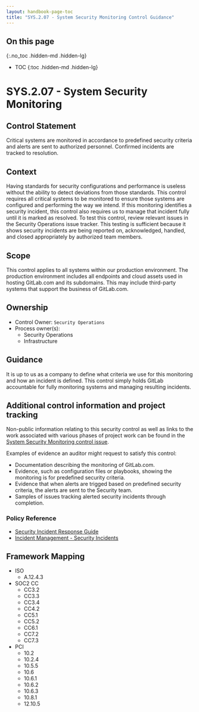 ```yaml
---
layout: handbook-page-toc
title: "SYS.2.07 - System Security Monitoring Control Guidance"
---
```


## On this page
{:.no_toc .hidden-md .hidden-lg}

- TOC
{:toc .hidden-md .hidden-lg}

# SYS.2.07 - System Security Monitoring

## Control Statement

Critical systems are monitored in accordance to predefined security criteria and alerts are sent to authorized personnel. Confirmed incidents are tracked to resolution.

## Context

Having standards for security configurations and performance is useless without the ability to detect deviations from those standards. This control requires all critical systems to be monitored to ensure those systems are configured and performing the way we intend. If this monitoring identifies a security incident, this control also requires us to manage that incident fully until it is marked as resolved. To test this control, review relevant issues in the Security Operations issue tracker. This testing is sufficient because it shows security incidents are being reported on, acknowledged, handled, and closed appropriately by authorized team members.

## Scope

This control applies to all systems within our production environment. The production environment includes all endpoints and cloud assets used in hosting GitLab.com and its subdomains. This may include third-party systems that support the business of GitLab.com.

## Ownership

* Control Owner: `Security Operations`
* Process owner(s):
    * Security Operations
    * Infrastructure

## Guidance

It is up to us as a company to define what criteria we use for this monitoring and how an incident is defined. This control simply holds GitLab accountable for fully monitoring systems and managing resulting incidents.

## Additional control information and project tracking

Non-public information relating to this security control as well as links to the work associated with various phases of project work can be found in the [System Security Monitoring control issue](https://gitlab.com/gitlab-com/gl-security/compliance/compliance/issues/918).

Examples of evidence an auditor might request to satisfy this control:

*  Documentation describing the monitoring of GitLab.com.
*  Evidence, such as configuration files or playbooks, showing the monitoring is for predefined security criteria.
*  Evidence that when alerts are trigged based on predefined security criteria, the alerts are sent to the Security team.
*  Samples of issues tracking alerted security incidents through completion.

### Policy Reference

* [Security Incident Response Guide](/handbook/engineering/security/sec-incident-response.html)
* [Incident Management - Security Incidents](/handbook/engineering/infrastructure/team/reliability/incident-management/#security-incidents)

## Framework Mapping

* ISO
  * A.12.4.3
* SOC2 CC
  * CC3.2
  * CC3.3
  * CC3.4
  * CC4.2
  * CC5.1
  * CC5.2
  * CC6.1
  * CC7.2
  * CC7.3
* PCI
  * 10.2
  * 10.2.4
  * 10.5.5
  * 10.6
  * 10.6.1
  * 10.6.2
  * 10.6.3
  * 10.8.1
  * 12.10.5
